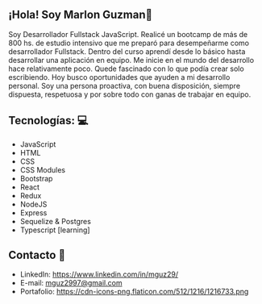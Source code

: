 
## ¡Hola! Soy Marlon Guzman👋
Soy Desarrollador Fullstack JavaScript. Realicé un bootcamp de más de 800 hs. de estudio intensivo que me preparó para desempeñarme como desarrollador Fullstack. Dentro del curso aprendí desde lo básico hasta desarrollar una aplicación en equipo. Me inicie en el mundo del desarrollo hace relativamente poco. Quede fascinado con lo que podía crear solo escribiendo. Hoy busco oportunidades que ayuden a mi desarrollo personal. Soy una persona proactiva, con buena disposición, siempre dispuesta, respetuosa y por sobre todo con ganas de trabajar en equipo.

## Tecnologías: 💻
* JavaScript
* HTML
* CSS
* CSS Modules
* Bootstrap
* React
* Redux
* NodeJS 
* Express
* Sequelize & Postgres
* Typescript [learning]

## Contacto 📩
* LinkedIn: https://www.linkedin.com/in/mguz29/
* E-mail: mguz2997@gmail.com
* Portafolio: https://cdn-icons-png.flaticon.com/512/1216/1216733.png

<!--
**mguz29/Mguz29** is a ✨ _special_ ✨ repository because its `README.md` (this file) appears on your GitHub profile.

Here are some ideas to get you started:

- 🔭 I’m currently working on ...
- 🌱 I’m currently learning ...
- 👯 I’m looking to collaborate on ...
- 🤔 I’m looking for help with ...
- 💬 Ask me about ...
- 📫 How to reach me: ...
- 😄 Pronouns: ...
- ⚡ Fun fact: ...
* Tailwind [learning]
-->
